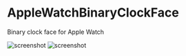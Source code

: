 AppleWatchBinaryClockFace
=========================

Binary clock face for Apple Watch

![screenshot](https://www.dropbox.com/s/2qknx1n50namvyl/watchFreeMoveWeb.png?dl=0)
![screenshot](https://www.dropbox.com/s/k7wfhyfqyg4rv00/AppleWatchBinary.png?dl=0)
